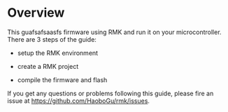 # Overview

This guafsafsaasfs firmware using RMK and run it on your microcontroller. There are 3 steps of the guide:

- setup the RMK environment

- create a RMK project

- compile the firmware and flash

If you get any questions or problems following this guide, please fire an issue at <https://github.com/HaoboGu/rmk/issues>.
